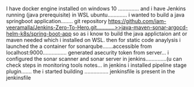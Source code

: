 I have docker engine installed on windows 10 ..............  and i have Jenkins running (java prerequisite) in WSL ubuntu.............
i wanted to build a java springboot application........
git repository         https://github.com/iam-veeramalla/Jenkins-Zero-To-Hero.git............>>java-maven-sonar-argocd-helm-k8s/spring-boot-app
so as i know to build the java applictaion ant or maven needed which i installed on WSL.
then  for static code anaylysis i launched the a container for sonarqube.......accessible from localhost:9000................ generated asecurity token from server...
i configured the sonar scanner and sonar server in jenkins..............(u can check steps in monitoring tools notes...
in jenkins i installed pipeline stage plugin.......
the i started building ................ jenkinsfile is present in the jenkinsfile 
